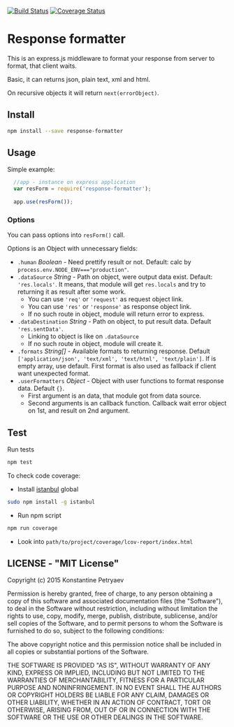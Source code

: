 [![Build Status](https://travis-ci.org/NumminorihSF/response-formatter.svg?branch=master)](https://travis-ci.org/NumminorihSF/response-formatter)
[![Coverage Status](https://coveralls.io/repos/NumminorihSF/response-formatter/badge.svg?branch=master&service=github)](https://coveralls.io/github/NumminorihSF/response-formatter?branch=master)

# Response formatter

This is an express.js middleware to format your response from server to format, that client waits.

Basic, it can returns json, plain text, xml and html.

On recursive objects it will return `next(errorObject)`.
 
## Install

```sh
npm install --save response-formatter
```

## Usage

Simple example:

```js
  //app - instance on express application
  var resForm = require('response-formatter');
  
  app.use(resForm());
```

### Options

You can pass options into `resForm()` call.

Options is an Object with unnecessary fields:

* `.human` _Boolean_ - Need prettify result or not. Default: calc by `process.env.NODE_ENV==="production"`.
* `.dataSource` _String_ - Path on object, were output data exist. Default: `'res.locals'`. It means, 
that module will get `res.locals` and try to returning it as result after some work.
  * You can use `'req'` or `'request'` as request object link.
  * You can use `'res'` or `'response'` as response object link.
  * If no such route in object, module will return error to express.
* `.dataDestination` _String_ - Path on object, to put result data. Default `'res.sentData'`.
  * Linking to object is like on `.dataSource`
  * If no such route in object, module will create it.
* `.formats` _String[]_ - Available formats to returning response. Default `['application/json', 'text/xml', 'text/html', 'text/plain']`.
If is empty array, use default. First format is also used as fallback if client want unexpected format.
* `.userFormatters` _Object_ - Object with user functions to format response data. Default `{}`.
  * First argument is an data, that module got from data source.
  * Second arguments is an callback function. Callback wait error object on 1st, and result on 2nd argument.


## Test

Run tests
```sh
npm test
```

To check code coverage:
  * Install [istanbul](https://github.com/gotwarlost/istanbul) global
```sh
sudo npm install -g istanbul
```

  * Run npm script
```sh
npm run coverage
```
  
  * Look into `path/to/project/coverage/lcov-report/index.html`


## LICENSE - "MIT License"

Copyright (c) 2015 Konstantine Petryaev

Permission is hereby granted, free of charge, to any person obtaining a copy
of this software and associated documentation files (the "Software"), to deal
in the Software without restriction, including without limitation the rights
to use, copy, modify, merge, publish, distribute, sublicense, and/or sell
copies of the Software, and to permit persons to whom the Software is
furnished to do so, subject to the following conditions:

The above copyright notice and this permission notice shall be included in all
copies or substantial portions of the Software.

THE SOFTWARE IS PROVIDED "AS IS", WITHOUT WARRANTY OF ANY KIND, EXPRESS OR
IMPLIED, INCLUDING BUT NOT LIMITED TO THE WARRANTIES OF MERCHANTABILITY,
FITNESS FOR A PARTICULAR PURPOSE AND NONINFRINGEMENT. IN NO EVENT SHALL THE
AUTHORS OR COPYRIGHT HOLDERS BE LIABLE FOR ANY CLAIM, DAMAGES OR OTHER
LIABILITY, WHETHER IN AN ACTION OF CONTRACT, TORT OR OTHERWISE, ARISING FROM,
OUT OF OR IN CONNECTION WITH THE SOFTWARE OR THE USE OR OTHER DEALINGS IN THE
SOFTWARE.